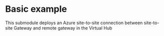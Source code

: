 # Basic example

This submodule deploys an Azure site-to-site connection between site-to-site Gateway and remote gateway in the Virtual Hub
